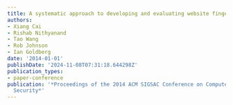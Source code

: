 ```yaml
---
title: A systematic approach to developing and evaluating website fingerprinting defenses
authors:
- Xiang Cai
- Rishab Nithyanand
- Tao Wang
- Rob Johnson
- Ian Goldberg
date: '2014-01-01'
publishDate: '2024-11-08T07:31:18.644298Z'
publication_types:
- paper-conference
publication: '*Proceedings of the 2014 ACM SIGSAC Conference on Computer and Communications
  Security*'
---
```

